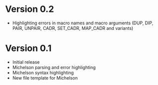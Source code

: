 # Version 0.2
- Highlighting errors in macro names and macro arguments
  (DUP, DIP, PAIR, UNPAIR, CADR, SET_CADR, MAP_CADR and variants)

# Version 0.1
- Initial release
- Michelson parsing and error highlighting
- Michelson syntax highlighting
- New file template for Michelson
